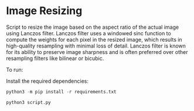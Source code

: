# Image Resizing

Script to resize the image based on the aspect ratio of the actual image using Lanczos filter. Lanczos filter uses a windowed sinc function to compute the weights for each pixel in the resized image, which results in high-quality resampling with minimal loss of detail. Lanczos filter is known for its ability to preserve image sharpness and is often preferred over other resampling filters like bilinear or bicubic.

To run:

Install the required dependencies:

```python
python3 -m pip install -r requirements.txt
```

```python
python3 script.py
```
